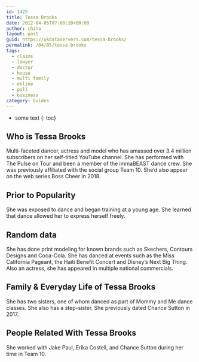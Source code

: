 ```yaml
---
id: 1425
title: Tessa Brooks
date: 2012-04-05T07:00:20+00:00
author: chito
layout: post
guid: https://ukdataservers.com/tessa-brooks/
permalink: /04/05/tessa-brooks
tags:
  - claims
  - lawyer
  - doctor
  - house
  - multi family
  - online
  - poll
  - business
category: Guides
---
```


* some text
{: toc}
          
          
## Who is  Tessa Brooks
                  
                  
                  
Multi-faceted dancer, actress and model who has amassed over 3.4 million subscribers on her self-titled YouTube channel. She has performed with The Pulse on Tour and been a member of the immaBEAST dance crew. She was previously affiliated with the social group Team 10. She&#8217;d also appear on the web series Boss Cheer in 2018. 
                  
                
                
                
## Prior to Popularity 
                  
                  
                  
She was exposed to dance and began training at a young age. She learned that dance allowed her to express herself freely. 
                  
                
                
                
## Random data 
                  
                  
                  
She has done print modeling for known brands such as Skechers, Contours Designs and Coca-Cola. She has danced at events such as the Miss California Pageant, the Haiti Benefit Concert and Disney&#8217;s Next Big Thing. Also an actress, she has appeared in multiple national commercials. 
                  
                
                
                
## Family & Everyday Life of Tessa Brooks
                  
                  
                  
She has two sisters, one of whom danced as part of Mommy and Me dance classes. She also has a step-sister. She previously dated Chance Sutton in 2017. 
                  
                
                
                
## People Related With  Tessa Brooks
                  
                  
                  
She worked with Jake Paul, Erika Costell, and Chance Sutton during her time in Team 10. 
                  
                
              
            
          
          
          
    
    
  
